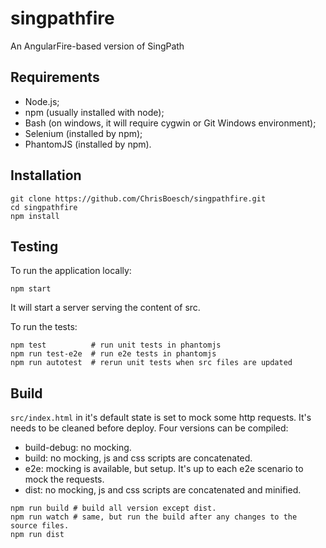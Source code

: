 # singpathfire

An AngularFire-based version of SingPath


## Requirements

- Node.js;
- npm (usually installed with node);
- Bash (on windows, it will require cygwin or Git Windows environment);
- Selenium (installed by npm);
- PhantomJS (installed by npm).


## Installation

```
git clone https://github.com/ChrisBoesch/singpathfire.git
cd singpathfire
npm install
```

## Testing

To run the application locally:
```
npm start
```
It will start a server serving the content of src.

To run the tests:
```
npm test          # run unit tests in phantomjs
npm run test-e2e  # run e2e tests in phantomjs
npm run autotest  # rerun unit tests when src files are updated
```

## Build

`src/index.html` in it's default state is set to mock some http requests. 
It's needs to be cleaned before deploy. Four versions can be compiled:
- build-debug: no mocking.
- build: no mocking, js and css scripts are concatenated.
- e2e: mocking is available, but setup. It's up to each e2e scenario to 
  mock the requests.
- dist: no mocking, js and css scripts are concatenated and minified.

```
npm run build # build all version except dist.
npm run watch # same, but run the build after any changes to the source files.
npm run dist
```